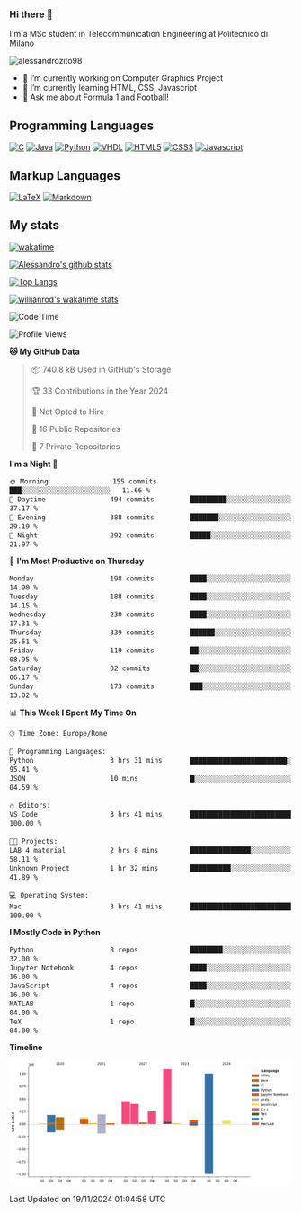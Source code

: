 ### Hi there 👋

I'm a MSc student in Telecommunication Engineering at Politecnico di Milano

<p align="left"> <img src="https://komarev.com/ghpvc/?username=alessandrozito98&label=Profile%20views&color=129e00&style=plastic" alt="alessandrozito98" /> </p>


<!--
**alessandrozito98/alessandrozito98** is a ✨ _special_ ✨ repository because its `README.md` (this file) appears on your GitHub profile.
-->

- 🔭 I’m currently working on Computer Graphics Project
- 🌱 I’m currently learning HTML, CSS, Javascript
- 💬 Ask me about Formula 1 and Football!




## Programming Languages

[![C](https://img.shields.io/badge/c%20-%2300599C.svg?&style=for-the-badge&logo=c&logoColor=white)](<https://en.wikipedia.org/wiki/C_(programming_language)>)
[![Java](https://img.shields.io/badge/java-%23ED8B00.svg?&style=for-the-badge&logo=java&logoColor=white)](https://www.java.com/)
[![Python](https://img.shields.io/badge/python%20-%2314354C.svg?&style=for-the-badge&logo=python&logoColor=white)](https://www.python.org/)
[![VHDL](https://img.shields.io/badge/-VHDL-lightgrey?style=for-the-badge&logo=xilinx&logoColor=red)](https://en.wikipedia.org/wiki/VHDL)
[![HTML5](https://img.shields.io/badge/html5%20-%23E34F26.svg?&style=for-the-badge&logo=html5&logoColor=white)](https://en.wikipedia.org/wiki/HTML5)
[![CSS3](https://img.shields.io/badge/css3%20-%231572B6.svg?&style=for-the-badge&logo=css3&logoColor=white)](https://en.wikipedia.org/wiki/CSS)
[![Javascript](https://img.shields.io/badge/javascript%20-%23323330.svg?&style=for-the-badge&logo=javascript&logoColor=%23F7DF1)](https://en.wikipedia.org/wiki/JavaScript)

## Markup Languages

[![LaTeX](https://img.shields.io/badge/latex%20-%23008080.svg?&style=for-the-badge&logo=latex&logoColor=white)](https://en.wikipedia.org/wiki/LaTeX)
[![Markdown](https://img.shields.io/badge/markdown-%23000000.svg?&style=for-the-badge&logo=markdown&logoColor=white)](https://en.wikipedia.org/wiki/Markdown)


## My stats

[![wakatime](https://wakatime.com/badge/user/6602f0ab-f5f4-418b-b2fb-1fa267f6c557.svg)](https://wakatime.com/@6602f0ab-f5f4-418b-b2fb-1fa267f6c557)


[![Alessandro's github stats](https://github-readme-stats.vercel.app/api?username=alessandrozito98&count_private=true&show_icons=true&theme=radical)](https://github.com/anuraghazra/github-readme-stats)


[![Top Langs](https://github-readme-stats.vercel.app/api/top-langs/?username=alessandrozito98&langs_count=10&layout=compact)](https://github.com/anuraghazra/github-readme-stats)


[![willianrod's wakatime stats](https://github-readme-stats.vercel.app/api/wakatime?username=alessandrozito98&layout=compact&v=2)](https://github.com/anuraghazra/github-readme-stats) 



<!--START_SECTION:waka-->
![Code Time](http://img.shields.io/badge/Code%20Time-145%20hrs%2058%20mins-blue)

![Profile Views](http://img.shields.io/badge/Profile%20Views-0-blue)

**🐱 My GitHub Data** 

> 📦 740.8 kB Used in GitHub's Storage 
 > 
> 🏆 33 Contributions in the Year 2024
 > 
> 🚫 Not Opted to Hire
 > 
> 📜 16 Public Repositories 
 > 
> 🔑 7 Private Repositories 
 > 
**I'm a Night 🦉** 

```text
🌞 Morning                155 commits         ███░░░░░░░░░░░░░░░░░░░░░░   11.66 % 
🌆 Daytime                494 commits         █████████░░░░░░░░░░░░░░░░   37.17 % 
🌃 Evening                388 commits         ███████░░░░░░░░░░░░░░░░░░   29.19 % 
🌙 Night                  292 commits         █████░░░░░░░░░░░░░░░░░░░░   21.97 % 
```
📅 **I'm Most Productive on Thursday** 

```text
Monday                   198 commits         ████░░░░░░░░░░░░░░░░░░░░░   14.90 % 
Tuesday                  188 commits         ████░░░░░░░░░░░░░░░░░░░░░   14.15 % 
Wednesday                230 commits         ████░░░░░░░░░░░░░░░░░░░░░   17.31 % 
Thursday                 339 commits         ██████░░░░░░░░░░░░░░░░░░░   25.51 % 
Friday                   119 commits         ██░░░░░░░░░░░░░░░░░░░░░░░   08.95 % 
Saturday                 82 commits          ██░░░░░░░░░░░░░░░░░░░░░░░   06.17 % 
Sunday                   173 commits         ███░░░░░░░░░░░░░░░░░░░░░░   13.02 % 
```


📊 **This Week I Spent My Time On** 

```text
🕑︎ Time Zone: Europe/Rome

💬 Programming Languages: 
Python                   3 hrs 31 mins       ████████████████████████░   95.41 % 
JSON                     10 mins             █░░░░░░░░░░░░░░░░░░░░░░░░   04.59 % 

🔥 Editors: 
VS Code                  3 hrs 41 mins       █████████████████████████   100.00 % 

🐱‍💻 Projects: 
LAB 4 material           2 hrs 8 mins        ███████████████░░░░░░░░░░   58.11 % 
Unknown Project          1 hr 32 mins        ██████████░░░░░░░░░░░░░░░   41.89 % 

💻 Operating System: 
Mac                      3 hrs 41 mins       █████████████████████████   100.00 % 
```

**I Mostly Code in Python** 

```text
Python                   8 repos             ████████░░░░░░░░░░░░░░░░░   32.00 % 
Jupyter Notebook         4 repos             ████░░░░░░░░░░░░░░░░░░░░░   16.00 % 
JavaScript               4 repos             ████░░░░░░░░░░░░░░░░░░░░░   16.00 % 
MATLAB                   1 repo              █░░░░░░░░░░░░░░░░░░░░░░░░   04.00 % 
TeX                      1 repo              █░░░░░░░░░░░░░░░░░░░░░░░░   04.00 % 
```



**Timeline**

![Lines of Code chart](https://raw.githubusercontent.com/alessandrozito98/alessandrozito98/master/assets/bar_graph.png)


 Last Updated on 19/11/2024 01:04:58 UTC
<!--END_SECTION:waka-->
